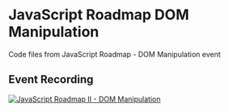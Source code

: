# JavaScript Roadmap DOM Manipulation

Code files from JavaScript Roadmap - DOM Manipulation event


## Event Recording

[![JavaScript Roadmap II - DOM Manipulation](https://img.youtube.com/vi/J6GgL8Rv-zI/0.jpg)](https://www.youtube.com/watch?v=J6GgL8Rv-zI)
